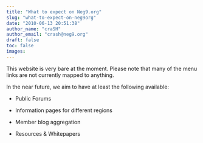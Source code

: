 ```yaml
---
title: "What to expect on Neg9.org"
slug: "what-to-expect-on-neg9org"
date: "2010-06-13 20:51:38"
author_name: "craSH"
author_email: "crash@neg9.org"
draft: false
toc: false
images:
---
```


This website is very bare at the moment. Please note that many of the menu links are not currently mapped to anything.

In the near future, we aim to have at least the following available:

- Public Forums

- Information pages for different regions

- Member blog aggregation

- Resources & Whitepapers
